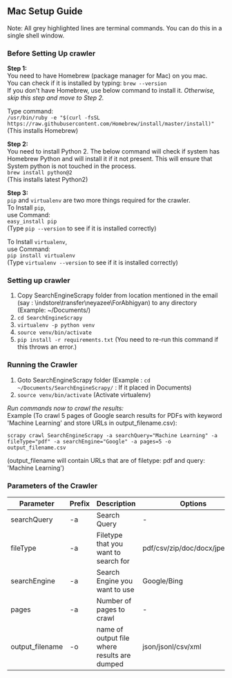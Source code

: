 ## Mac Setup Guide  
  
Note: All grey highlighted lines are terminal commands. You can do this in a single shell window.

### Before Setting Up crawler  

**Step 1:**  
You need to have Homebrew (package manager for Mac) on you mac.  
You can check if it is installed by typing: `brew --version`  
If you don't have Homebrew, use below command to install it. _Otherwise, skip this step and move to Step 2._  
    
Type command:  
`/usr/bin/ruby -e "$(curl -fsSL https://raw.githubusercontent.com/Homebrew/install/master/install)"`  
(This installs Homebrew)  
   
**Step 2:**  
You need to install Python 2. The below command will check if system has Homebrew Python and will install it if it not present. This will ensure that System python is not touched in the process.  
`brew install python@2`  
(This installs latest Python2)  
   
**Step 3:**  
`pip` and `virtualenv` are two more things required for the crawler.  
To Install `pip`,  
use Command:  
`easy_install pip`  
(Type `pip --version` to see if it is installed correctly)  
   
To Install `virtualenv`,  
use Command:  
`pip install virtualenv`   
(Type `virtualenv --version` to see if it is installed correctly)  
  
  
### Setting up crawler  
1. Copy SearchEngineScrapy folder from location mentioned in the email (say : \\indstore\transfer\neyazee\ForAbhigyan) to any directory (Example: ~/Documents/)  
2. `cd SearchEngineScrapy`   
3. `virtualenv -p python venv`  
4. `source venv/bin/activate`  
5. `pip install -r requirements.txt`  (You need to re-run this command if this throws an error.)
  
  
### Running the Crawler  
1. Goto SearchEngineScrapy folder  (Example : `cd ~/Documents/SearchEngineScrapy/` : If it placed in Documents)  
2. `source venv/bin/activate` (Activate virtualenv)  
   
  
_Run commands now to crawl the results:_  
Example (To crawl 5 pages of Google search results for PDFs with keyword 'Machine Learning' and store URLs in output_filename.csv):  
   
`scrapy crawl SearchEngineScrapy -a searchQuery="Machine Learning" -a fileType="pdf" -a searchEngine="Google" -a pages=5 -o output_filename.csv`   

(output_filename will contain URLs that are of filetype: pdf and query: 'Machine Learning')
  
### Parameters of the Crawler  
| Parameter       | Prefix | Description                                  | Options                       | Required | Default |
|-----------------|--------|----------------------------------------------|-------------------------------|----------|---------|
| searchQuery     | -a     | Search Query                                 | -                             | Y        | -       |
| fileType        | -a     | Filetype that you want to search for         | pdf/csv/zip/doc/docx/jpeg/png | Y        | -       |
| searchEngine    | -a     | Search Engine you want to use                | Google/Bing                   | N        | Bing    |
| pages           | -a     | Number of pages to crawl                     | -                             | N        | 3       |
| output_filename | -o     | name of output file where results are dumped | json/jsonl/csv/xml            | N        | -       |